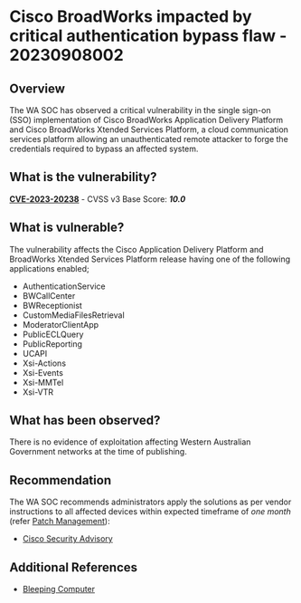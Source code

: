 # Cisco BroadWorks impacted by critical authentication bypass flaw - 20230908002

## Overview

The WA SOC has observed a critical vulnerability in the single sign-on (SSO) implementation of Cisco BroadWorks Application Delivery Platform and Cisco BroadWorks Xtended Services Platform, a cloud communication services platform allowing an unauthenticated remote attacker to forge the credentials required to bypass an affected system.


## What is the vulnerability?

[**CVE-2023-20238**](https://nvd.nist.gov/vuln/detail/CVE-2023-20238) - CVSS v3 Base Score: ***10.0***

## What is vulnerable?

The vulnerability affects the Cisco Application Delivery Platform and BroadWorks Xtended Services Platform release having one of the following applications enabled;

-   AuthenticationService
-   BWCallCenter
-   BWReceptionist
-   CustomMediaFilesRetrieval
-   ModeratorClientApp
-   PublicECLQuery
-   PublicReporting
-   UCAPI
-   Xsi-Actions
-   Xsi-Events
-   Xsi-MMTel
-   Xsi-VTR

## What has been observed?

There is no evidence of exploitation affecting Western Australian Government networks at the time of publishing.

## Recommendation

The WA SOC recommends administrators apply the solutions as per vendor instructions to all affected devices within expected timeframe of *one month* (refer [Patch Management](../guidelines/patch-management.md)):

- [Cisco Security Advisory](Vhttps://sec.cloudapps.cisco.com/security/center/content/CiscoSecurityAdvisory/cisco-sa-bw-auth-bypass-kCggMWhX#vp)

## Additional References

- [Bleeping Computer](https://www.bleepingcomputer.com/news/security/cisco-broadworks-impacted-by-critical-authentication-bypass-flaw/)
